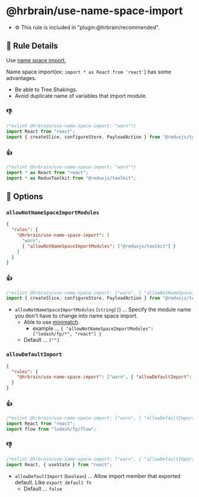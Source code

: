 # @hrbrain/use-name-space-import

- ⚙️ This rule is included in "plugin:@hrbrain/recommended".

## 📖 Rule Details

Use [name space import.](https://tc39.es/ecma262/#prod-NameSpaceImport)

Name space import(ex: `import * as React from 'react'`) has some advantages.

- Be able to Tree Shakings.
- Avoid duplicate name of variables that import module.

### 👎

```ts
/*eslint @hrbrain/use-name-space-import: "warn"*/
import React from "react";
import { createSlice, configureStore, PayloadAction } from "@reduxjs/toolkit";
```

### 👍

```ts
/*eslint @hrbrain/use-name-space-import: "warn"*/
import * as React from "react";
import * as ReduxToolkit from "@reduxjs/toolkit";
```

## 🔧 Options

### `allowNotNameSpaceImportModules`

```json
{
  "rules": {
    "@hrbrain/use-name-space-import": [
      "warn",
      { "allowNotNameSpaceImportModules": ["@reduxjs/toolkit"] }
    ]
  }
}
```

### 👍

```ts
/*eslint @hrbrain/use-name-space-import: ["warn", { "allowNotNameSpaceImportModules": ["@reduxjs/toolkit"] }]*/
import { createSlice, configureStore, PayloadAction } from "@reduxjs/toolkit";
```

- `allowNotNameSpaceImportModules` (`string[]`) ... Specify the module name you don't have to change into name space import.
  - Able to use [minimatch](https://github.com/isaacs/minimatch).
    - example ... `{ "allowNotNameSpaceImportModules": ["lodash/fp/*", "react"] }`
  - Default ... `[""]`

### `allowDefaultImport`

```json
{
  "rules": {
    "@hrbrain/use-name-space-import": ["warn", { "allowDefaultImport": true }]
  }
}
```

### 👍

```ts
/*eslint @hrbrain/use-name-space-import: ["warn", { "allowDefaultImport": true }]*/
import React from "react";
import flow from "lodash/fp/flow";
```

### 👎

```ts
/*eslint @hrbrain/use-name-space-import: ["warn", { "allowDefaultImport": true }]*/
import React, { useState } from "react";
```

- `allowDefaultImport` (`boolean`) ... Allow import member that exported default. Like `export default fn`
  - Default ... `false`
